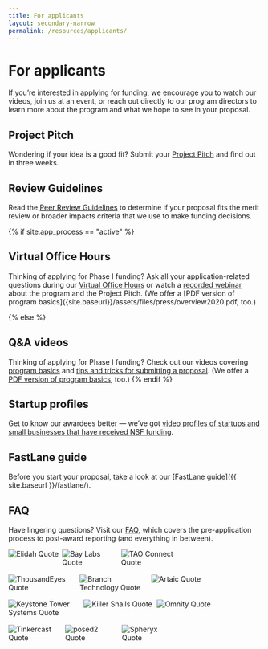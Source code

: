 ```yaml
---
title: For applicants
layout: secondary-narrow
permalink: /resources/applicants/
---
```


# For applicants

If you’re interested in applying for funding, we encourage you to watch our videos, join us at an event, or reach out directly to our program directors to learn more about the program and what we hope to see in your proposal. 
 
## Project Pitch

Wondering if your idea is a good fit? Submit your [Project Pitch]({{site.baseurl}}/project-pitch/) and find out in three weeks.

## Review Guidelines

Read the [Peer Review Guidelines](https://seedfund.nsf.gov/resources/review/peer-review/) to determine if your proposal fits the merit review or broader impacts criteria that we use to make funding decisions.

{% if site.app_process == "active" %}
## Virtual Office Hours

Thinking of applying for Phase I funding? Ask all your application-related questions during our [Virtual Office Hours](https://seedfund.nsf.gov/events/) or watch a [recorded webinar](https://youtu.be/nBJsCt28ip0) about the program and the Project Pitch. (We offer a [PDF version of program basics]{{site.baseurl}}/assets/files/press/overview2020.pdf, too.)

{% else %}
## Q&A videos

Thinking of applying for Phase I funding? Check out our videos covering [program basics](https://youtu.be/nBJsCt28ip0) and [tips and tricks for submitting a proposal](https://youtu.be/kpK24Uqto14). (We offer a [PDF version of program basics]({{site.baseurl}}/assets/files/applicants/About_NSF_SBIR_STTR.pdf), too.)
{% endif %}

 
## Startup profiles

Get to know our awardees better — we’ve got [video profiles of startups and small businesses that have received NSF funding](https://www.youtube.com/playlist?list=PLGhBP1C7iCOkPp8yv2I3ZGk16LiMIiikb).

## FastLane guide

Before you start your proposal, take a look at our [FastLane guide]({{ site.baseurl }}/fastlane/). 

## FAQ

Have lingering questions? Visit our [FAQ](https://www.nsf.gov/publications/pub_summ.jsp?ods_key=nsf19047), which covers the pre-application process to post-award reporting (and everything in between).

 
 <div style="margin-bottom:1rem;float:left">
 <img src="{{ site.baseurl }}/assets/img/showcase/Elidah Quote Image.png" alt="Elidah Quote" style="float:left; margin-right:2%; max-width:30%;">
  <img src="{{ site.baseurl }}/assets/img/showcase/Bay Labs Quote Image.png" alt="Bay Labs Quote" style="float:left; margin-right:2%; max-width:30%;">
  <img src="{{ site.baseurl }}/assets/img/showcase/TAO Connect Quote Image.png" alt="TAO Connect Quote" style="float:left; margin-right:2%; max-width:30%;">
 </div>
 
<div style="margin-bottom:1rem;float:left">
  <img src="{{ site.baseurl }}/assets/img/showcase/ThousandEyes Quote Image.png" alt="ThousandEyes Quote" style="float:left; margin-right:2%; max-width:30%;">
   <img src="{{ site.baseurl }}/assets/img/showcase/Branch Technology Quote Image.png" alt="Branch Technology Quote" style="float:left; margin-right:2%; max-width:30%;">
  <img src="{{ site.baseurl }}/assets/img/showcase/Artaic Quote Image.png" alt="Artaic Quote" style="float:left; margin-right:2%; max-width:30%;">
 </div>

<div style="margin-bottom:1rem;float:left">
<img src="{{ site.baseurl }}/assets/img/showcase/Keystone Tower Systems Quote.png" alt="Keystone Tower Systems Quote" style="float:left; margin-right:2%; max-width:30%;">
  <img src="{{ site.baseurl }}/assets/img/showcase/Killer Snails Quote Image.png" alt="Killer Snails Quote" style="float:left; margin-right:2%; max-width:30%;">
     <img src="{{ site.baseurl }}/assets/img/showcase/Omnity Quote Image.png" alt="Omnity Quote" style="float:left; margin-right:2%; max-width:30%;">
 </div>
 
<div style="margin-bottom:1rem;float:left">
  <img src="{{ site.baseurl }}/assets/img/showcase/Tinkercast Quote Image.png" alt="Tinkercast Quote" style="float:left; margin-right:2%; max-width:30%;">
  <img src="{{ site.baseurl }}/assets/img/showcase/posed2 Quote Image.png" alt="posed2 Quote" style="float:left; margin-right:2%; max-width:30%;">
   <img src="{{ site.baseurl }}/assets/img/showcase/Spheryx Quote.png" alt="Spheryx Quote" style="float:left; margin-right:2%; max-width:30%;">
 </div>
